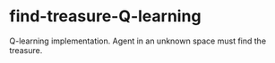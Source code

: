 # find-treasure-Q-learning
  Q-learning implementation. Agent in an unknown space must find the treasure.
